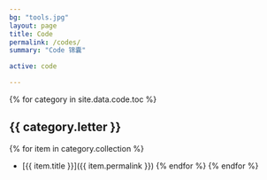 ```yaml
---
bg: "tools.jpg"
layout: page
title: Code
permalink: /codes/
summary: "Code 锦囊"

active: code

---
```


{% for category in site.data.code.toc %}
## {{ category.letter }}
{% for item in category.collection %}
* [{{ item.title }}]({{ item.permalink }})
{% endfor %}
{% endfor %}
